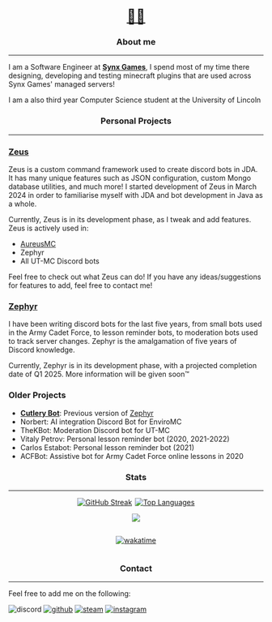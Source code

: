 <h1 align="center">
 <a href="https://www.bspoones.com/" target="_blank">
🐝🥄
 </a>
</h1>

<h3 align="center">About me</h3>
<hr>

I am a Software Engineer at  **[Synx Games](https://github.com/SynxGames)**, I spend most of my time there designing, developing and testing minecraft plugins that are used across Synx Games' managed servers!

I am a also third year Computer Science student at the University of Lincoln 


<h3 align="center">Personal Projects</h3>
<hr>

### [Zeus](https://github.com/BSpoones/Zeus)

Zeus is a custom command framework used to create discord bots in JDA. It has many unique features such as JSON configuration, custom Mongo database utilities, and much more! I started development of Zeus in March 2024 in order to familiarise myself with JDA and bot development in Java as a whole. 

Currently, Zeus is in its development phase, as I tweak and add features. Zeus is actively used in:

- [AureusMC](https://store.aureusmc.org/)
- Zephyr
- All UT-MC Discord bots

Feel free to check out what Zeus can do! If you have any ideas/suggestions for features to add, feel free to contact me!

### [Zephyr](https://github.com/BSpoones/Zephyr)

I have been writing discord bots for the last five years, from small bots used in the Army Cadet Force, to lesson reminder bots, to moderation bots used to track server changes. Zephyr is the amalgamation of five years of Discord knowledge.

Currently, Zephyr is in its development phase, with a projected completion date of Q1 2025. More information will be given soon™️

### Older Projects

- [**Cutlery Bot**](https://github.com/BSpoones/Cutlery-Bot): Previous version of [Zephyr](#zephyr)
- Norbert: AI integration Discord Bot for EnviroMC
- TheKBot: Moderation Discord bot for UT-MC
- Vitaly Petrov: Personal lesson reminder bot (2020, 2021-2022)
- Carlos Estabot: Personal lesson reminder bot (2021)
- ACFBot: Assistive bot for Army Cadet Force online lessons in 2020


<h3 align="center">Stats</h3>
<hr>

<div style="display: flex; justify-content: center; align-items: center;">

  <a href="https://git.io/streak-stats" style="display: flex; align-items: center; justify-content: center; margin-right: 3px;">
    <img src="http://github-readme-streak-stats.herokuapp.com?user=BSpoones&theme=dark&background=000000" alt="GitHub Streak">
  </a>

  <a href="https://github.com/anuraghazra/github-readme-stats" style="display: flex; align-items: center; justify-content: center; margin-left: 3px;">
    <img src="https://github-readme-stats.vercel.app/api/top-langs/?username=BSpoones&layout=compact&theme=vision-friendly-dark" alt="Top Languages">
  </a>

</div>

<div style="display: flex; justify-content: center;">

![](http://github-profile-summary-cards.vercel.app/api/cards/profile-details?username=BSpoones&theme=vision_friendly_dark)


</div>

<div style="display: flex; justify-content: center;">



[![wakatime](https://wakatime.com/badge/user/b764f474-f8a2-4d1c-a20d-07e1208c83ec.svg)](https://wakatime.com/@b764f474-f8a2-4d1c-a20d-07e1208c83ec)
</div>


<h3 align="center">Contact</h3>
<hr>

Feel free to add me on the following:

![discord](https://dcbadge.vercel.app/api/shield/724351142158401577?compact=true)
[![github](https://img.shields.io/badge/GitHub-100000?style=for-the-badge&logo=github&logoColor=white)](https://github.com/BSpoones)
[![steam](https://img.shields.io/badge/Steam-000000?style=for-the-badge&logo=steam&logoColor=white)](https://steamcommunity.com/id/spoones/)
[![instagram](https://img.shields.io/badge/Instagram-E4405F?style=for-the-badge&logo=instagram&logoColor=white)](https://www.instagram.com/bspoones/)





